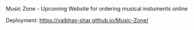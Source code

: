 Music Zone - Upcoming Website for ordering musical instuments online

Deployment: https://vaibhav-shar.github.io/Music-Zone/
